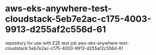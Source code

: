 # aws-eks-anywhere-test-cloudstack-5eb7e2ac-c175-4003-9913-d255af2c556d-61
repository for use with E2E test job aws-eks-anywhere-test-cloudstack:5eb7e2ac-c175-4003-9913-d255af2c556d-61
